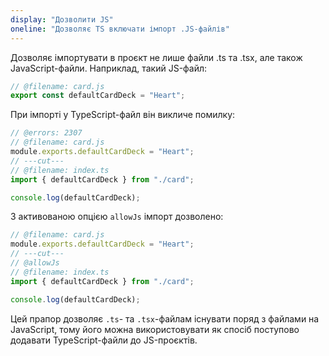 ```yaml
---
display: "Дозволити JS"
oneline: "Дозволяє TS включати імпорт .JS-файлів"
---
```


Дозволяє імпортувати в проєкт не лише файли .ts та .tsx, але також JavaScript-файли. Наприклад, такий JS-файл:

```js twoslash
// @filename: card.js
export const defaultCardDeck = "Heart";
```

При імпорті у TypeScript-файл він викличе помилку:

```ts twoslash
// @errors: 2307
// @filename: card.js
module.exports.defaultCardDeck = "Heart";
// ---cut---
// @filename: index.ts
import { defaultCardDeck } from "./card";

console.log(defaultCardDeck);
```

З активованою опцією `allowJs` імпорт дозволено:

```ts twoslash
// @filename: card.js
module.exports.defaultCardDeck = "Heart";
// ---cut---
// @allowJs
// @filename: index.ts
import { defaultCardDeck } from "./card";

console.log(defaultCardDeck);
```

Цей прапор дозволяє `.ts`- та `.tsx`-файлам існувати поряд з файлами на JavaScript, тому його можна використовувати як спосіб поступово додавати TypeScript-файли до JS-проєктів.
